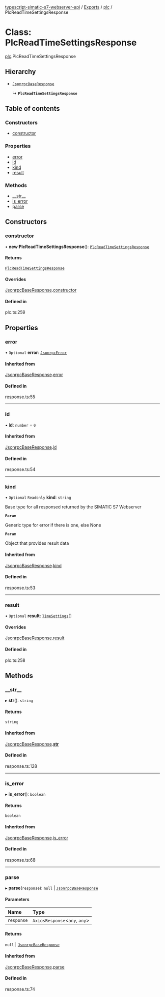 [typescript-simatic-s7-webserver-api](../README.md) / [Exports](../modules.md) / [plc](../modules/plc.md) / PlcReadTimeSettingsResponse

# Class: PlcReadTimeSettingsResponse

[plc](../modules/plc.md).PlcReadTimeSettingsResponse

## Hierarchy

- [`JsonrpcBaseResponse`](response.JsonrpcBaseResponse.md)

  ↳ **`PlcReadTimeSettingsResponse`**

## Table of contents

### Constructors

- [constructor](plc.PlcReadTimeSettingsResponse.md#constructor)

### Properties

- [error](plc.PlcReadTimeSettingsResponse.md#error)
- [id](plc.PlcReadTimeSettingsResponse.md#id)
- [kind](plc.PlcReadTimeSettingsResponse.md#kind)
- [result](plc.PlcReadTimeSettingsResponse.md#result)

### Methods

- [\_\_str\_\_](plc.PlcReadTimeSettingsResponse.md#__str__)
- [is\_error](plc.PlcReadTimeSettingsResponse.md#is_error)
- [parse](plc.PlcReadTimeSettingsResponse.md#parse)

## Constructors

### constructor

• **new PlcReadTimeSettingsResponse**(): [`PlcReadTimeSettingsResponse`](plc.PlcReadTimeSettingsResponse.md)

#### Returns

[`PlcReadTimeSettingsResponse`](plc.PlcReadTimeSettingsResponse.md)

#### Overrides

[JsonrpcBaseResponse](response.JsonrpcBaseResponse.md).[constructor](response.JsonrpcBaseResponse.md#constructor)

#### Defined in

plc.ts:259

## Properties

### error

• `Optional` **error**: [`JsonrpcError`](response.JsonrpcError.md)

#### Inherited from

[JsonrpcBaseResponse](response.JsonrpcBaseResponse.md).[error](response.JsonrpcBaseResponse.md#error)

#### Defined in

response.ts:55

___

### id

• **id**: `number` = `0`

#### Inherited from

[JsonrpcBaseResponse](response.JsonrpcBaseResponse.md).[id](response.JsonrpcBaseResponse.md#id)

#### Defined in

response.ts:54

___

### kind

• `Optional` `Readonly` **kind**: `string`

Base type for all responsed returned by the SIMATIC S7 Webserver

**`Param`**

Generic type for error if there is one, else None

**`Param`**

Object that provides result data

#### Inherited from

[JsonrpcBaseResponse](response.JsonrpcBaseResponse.md).[kind](response.JsonrpcBaseResponse.md#kind)

#### Defined in

response.ts:53

___

### result

• `Optional` **result**: [`TimeSettings`](plc.TimeSettings.md)[]

#### Overrides

[JsonrpcBaseResponse](response.JsonrpcBaseResponse.md).[result](response.JsonrpcBaseResponse.md#result)

#### Defined in

plc.ts:258

## Methods

### \_\_str\_\_

▸ **__str__**(): `string`

#### Returns

`string`

#### Inherited from

[JsonrpcBaseResponse](response.JsonrpcBaseResponse.md).[__str__](response.JsonrpcBaseResponse.md#__str__)

#### Defined in

response.ts:128

___

### is\_error

▸ **is_error**(): `boolean`

#### Returns

`boolean`

#### Inherited from

[JsonrpcBaseResponse](response.JsonrpcBaseResponse.md).[is_error](response.JsonrpcBaseResponse.md#is_error)

#### Defined in

response.ts:68

___

### parse

▸ **parse**(`response`): ``null`` \| [`JsonrpcBaseResponse`](response.JsonrpcBaseResponse.md)

#### Parameters

| Name | Type |
| :------ | :------ |
| `response` | `AxiosResponse`\<`any`, `any`\> |

#### Returns

``null`` \| [`JsonrpcBaseResponse`](response.JsonrpcBaseResponse.md)

#### Inherited from

[JsonrpcBaseResponse](response.JsonrpcBaseResponse.md).[parse](response.JsonrpcBaseResponse.md#parse)

#### Defined in

response.ts:74
